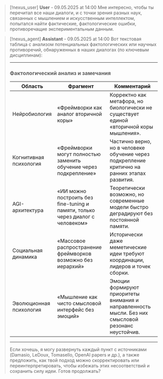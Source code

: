 >[!nexus_user] **User** - 09.05.2025 at 14:00
> Мне интересно, чтобы ты перечитал все наши диалоги, и с точки зрения разных наук, связанных с мышлением и искусственным интеллектом, попытался найти фактические, фактологические ошибки, противоречащие экспериментальным данным.
<!-- UID: bbb21c8a-c81c-4aaa-acc2-5cf5e9f5fdef -->




>[!nexus_agent] **Assistant** - 09.05.2025 at 14:00
> Вот текстовая таблица с анализом потенциальных фактологических или научных противоречий, обнаруженных в наших диалогах (по ключевым дисциплинам):
> 
> ---
> 
> ### **Фактологический анализ и замечания**
> 
> | **Область** | **Фрагмент** | **Комментарий** |
> |----------------------------|-------------------------------------------------------------------------------|--------------------------------------------------------------------------------------------------|
> | Нейробиология | «Фреймворки как аналог вторичной коры» | Корректно как метафора, но биологически не существует единой «вторичной коры мышления». |
> | Когнитивная психология | «Фреймворки могут полностью заменить обучение через подкрепление» | Частично верно, но в человеке обучение через подкрепление критично на ранних этапах развития. |
> | AGI-архитектура | «ИИ можно построить без fine-tuning и памяти, только через диалог с человеком» | Теоретически возможно, но современные модели быстро деградируют без постоянной памяти. |
> | Социальная динамика | «Массовое распространение фреймворков возможно без иерархий» | Исторически даже меметические идеи требуют координации, лидеров и точек сборки. |
> | Эволюционная психология | «Мышление как чисто смысловой интерфейс без эмоций» | Эмоции формируют приоритеты внимания и направленность мысли. Без них смысловой резонанс неустойчив.|
> 
> ---
> 
> Если хочешь, я могу развернуть каждый пункт с источниками (Damasio, LeDoux, Tomasello, OpenAI papers и др.), а также предложить, как твой подход можно скорректировать или переинтерпретировать, чтобы избежать этих несоответствий и сохранить силу идеи. Готов продолжать?
<!-- UID: 03d236e5-bac8-412d-af94-6ee9954324ec -->